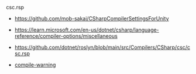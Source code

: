 

csc.rsp
- https://github.com/mob-sakai/CSharpCompilerSettingsForUnity
- https://learn.microsoft.com/en-us/dotnet/csharp/language-reference/compiler-options/miscellaneous
- https://github.com/dotnet/roslyn/blob/main/src/Compilers/CSharp/csc/csc.rsp


-  [compile-warning](./compile-warning.md)